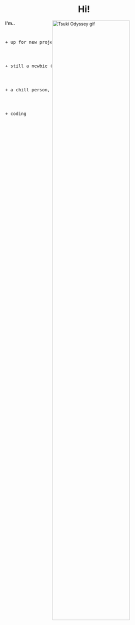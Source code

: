 <h1 align="center">Hi!</h1>
<img src="https://github.com/Kabadon/Kabadon/blob/main/pics/tsuki_profile.gif" alt="Tsuki Odyssey gif" align="right" style="width: 70%;"> 
<div align="left">  
  <b>I'm..</b>
  <pre>
    <p>+ up for new projects</p>
    <p>+ still a newbie (needs help)</p>
    <p>+ a chill person, !won't eat you</p>
    <p>+ coding</p>
  </pre>
</div>

